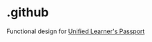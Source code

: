 # .github

Functional design for [Unified Learner's Passport](https://docs.google.com/document/d/1EGiOChW7M5TtPvzNatVXe1Q3QWGMK52P8v8U7G1VnO4/edit#)

